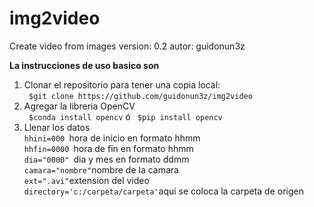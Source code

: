 # img2video

Create video from images
version: 0.2
autor: guidonun3z

**La instrucciones de uso basico son<br>**

1. Clonar el repositorio para tener una copia local:<br>
   ` $git clone https://github.com/guidonun3z/img2video`<br>
2. Agregar la libreria OpenCV<br>
   ` $conda install opencv` ó ` $pip install opencv`<br>
3. Llenar los datos<br>
   `hhini=000 `hora de inicio en formato hhmm<br>
   `hhfin=0000 `hora de fin en formato hhmm<br>
   `dia="0000" `dia y mes en formato ddmm<br>
   `camara="nombre"`nombre de la camara<br>
   `ext=".avi"`extension del video <br>
   `directory='c:/carpeta/carpeta'`aquí se coloca la carpeta de origen<br>
